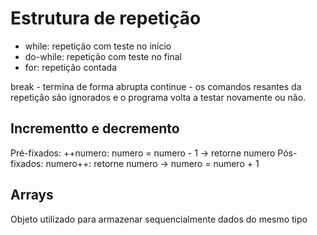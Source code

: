 # Estrutura de repetição

- while: repetição com  teste no início
- do-while: repetição com teste no final
- for: repetição contada

break - termina de forma abrupta
continue - os comandos resantes da repetição são ignorados e o programa volta a testar novamente ou não.

## Incrementto e decremento
Pré-fixados:
    ++numero: numero = numero - 1 -> retorne numero
Pós-fixados: 
    numero++: retorne numero -> numero = numero + 1

## Arrays
Objeto utilizado para armazenar sequencialmente dados do mesmo tipo